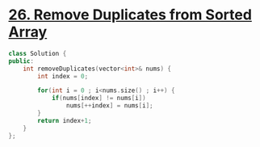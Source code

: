 # [26. Remove Duplicates from Sorted Array](https://leetcode.com/problems/remove-duplicates-from-sorted-array/description/?envType=study-plan-v2&envId=top-interview-150)

```c++
class Solution {
public:
    int removeDuplicates(vector<int>& nums) {
        int index = 0;

        for(int i = 0 ; i<nums.size() ; i++) {
            if(nums[index] != nums[i]) 
                nums[++index] = nums[i];
        }
        return index+1;
    }
};
```
